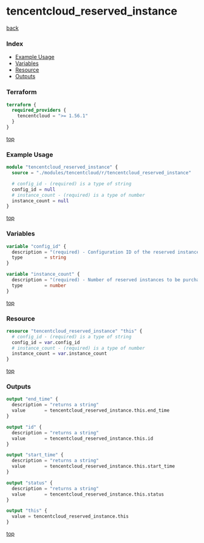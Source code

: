 # tencentcloud_reserved_instance

[back](../tencentcloud.md)

### Index

- [Example Usage](#example-usage)
- [Variables](#variables)
- [Resource](#resource)
- [Outputs](#outputs)

### Terraform

```terraform
terraform {
  required_providers {
    tencentcloud = ">= 1.56.1"
  }
}
```

[top](#index)

### Example Usage

```terraform
module "tencentcloud_reserved_instance" {
  source = "./modules/tencentcloud/r/tencentcloud_reserved_instance"

  # config_id - (required) is a type of string
  config_id = null
  # instance_count - (required) is a type of number
  instance_count = null
}
```

[top](#index)

### Variables

```terraform
variable "config_id" {
  description = "(required) - Configuration ID of the reserved instance."
  type        = string
}

variable "instance_count" {
  description = "(required) - Number of reserved instances to be purchased."
  type        = number
}
```

[top](#index)

### Resource

```terraform
resource "tencentcloud_reserved_instance" "this" {
  # config_id - (required) is a type of string
  config_id = var.config_id
  # instance_count - (required) is a type of number
  instance_count = var.instance_count
}
```

[top](#index)

### Outputs

```terraform
output "end_time" {
  description = "returns a string"
  value       = tencentcloud_reserved_instance.this.end_time
}

output "id" {
  description = "returns a string"
  value       = tencentcloud_reserved_instance.this.id
}

output "start_time" {
  description = "returns a string"
  value       = tencentcloud_reserved_instance.this.start_time
}

output "status" {
  description = "returns a string"
  value       = tencentcloud_reserved_instance.this.status
}

output "this" {
  value = tencentcloud_reserved_instance.this
}
```

[top](#index)